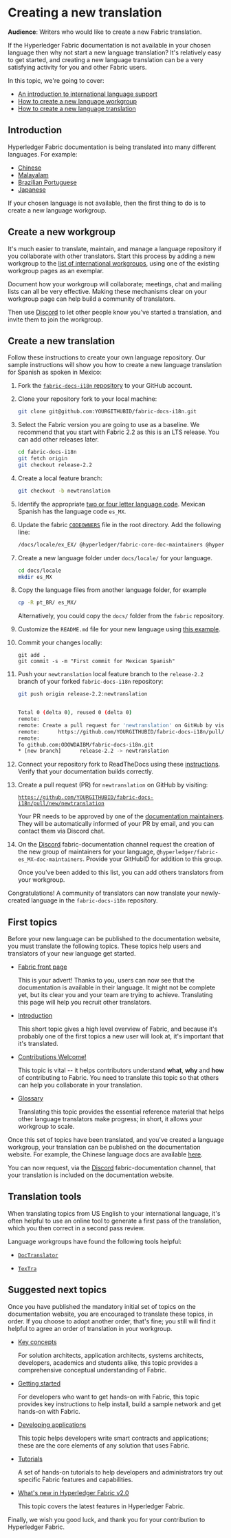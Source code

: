 # Creating a new translation

**Audience**: Writers who would like to create a new Fabric translation.

If the Hyperledger Fabric documentation is not available in your chosen language
then why not start a new language translation? It's relatively easy to get
started, and creating a new language translation can be a very satisfying
activity for you and other Fabric users.

In this topic, we're going to cover:
* [An introduction to international language support](#introduction)
* [How to create a new language workgroup](#create-a-new-workgroup)
* [How to create a new language translation](#create-a-new-translation)

## Introduction

Hyperledger Fabric documentation is being translated into many different
languages. For example:

* [Chinese](https://github.com/hyperledger/fabric-docs-i18n/tree/main/docs/locale/zh_CN)
* [Malayalam](https://github.com/hyperledger/fabric-docs-i18n/tree/main/docs/locale/ml_IN)
* [Brazilian Portuguese](https://github.com/hyperledger/fabric-docs-i18n/tree/main/docs/locale/pt_BR)
* [Japanese](https://github.com/hyperledger/fabric-docs-i18n/tree/main/docs/locale/ja_JP)

If your chosen language is not available, then the first thing to do is to
create a new language workgroup.

## Create a new workgroup

It's much easier to translate, maintain, and manage a language repository if you
collaborate with other translators. Start this process by adding a new workgroup
to the [list of international
workgroups](https://wiki.hyperledger.org/display/I18N/International+groups),
using one of the existing workgroup pages as an exemplar.

Document how your workgroup will collaborate; meetings, chat and mailing lists
can all be very effective. Making these mechanisms clear on your workgroup page
can help build a community of translators.

Then use [Discord](./advice_for_writers.html#discord) to let
other people know you've started a translation, and invite them to join the
workgroup.

## Create a new translation

Follow these instructions to create your own language repository. Our sample
instructions will show you how to create a new language translation for Spanish
as spoken in Mexico:

1. Fork the [`fabric-docs-i18n`
   repository](https://github.com/hyperledger/fabric-docs-i18n) to your GitHub
   account.

1. Clone your repository fork to your local machine:
   ```bash
   git clone git@github.com:YOURGITHUBID/fabric-docs-i18n.git
   ```

1. Select the Fabric version you are going to use as a baseline. We recommend
   that you start with Fabric 2.2 as this is an LTS release. You can add other
   releases later.

   ```bash
   cd fabric-docs-i18n
   git fetch origin
   git checkout release-2.2
   ```
1. Create a local feature branch:
   ```bash
   git checkout -b newtranslation
   ```
1. Identify the appropriate [two or four letter language
   code](http://www.localeplanet.com/icu/).  Mexican Spanish has the language
   code `es_MX`.

1. Update the fabric
   [`CODEOWNERS`](https://github.com/hyperledger/fabric-docs-i18n/blob/main/CODEOWNERS) file
   in the root directory. Add the following line:
   ```bash
   /docs/locale/ex_EX/ @hyperledger/fabric-core-doc-maintainers @hyperledger/fabric-es_MX-doc-maintainers
   ```

1. Create a new language folder under `docs/locale/` for your language.
   ```bash
   cd docs/locale
   mkdir es_MX
   ```

1. Copy the language files from another language folder, for example
   ```bash
   cp -R pt_BR/ es_MX/
   ```
   Alternatively, you could copy the `docs/` folder from the `fabric`
   repository.

1. Customize the `README.md` file for your new language using [this
   example](https://github.com/hyperledger/fabric-docs-i18n/tree/main/docs/locale/pt_BR/README.md).

1. Commit your changes locally:
   ```
   git add .
   git commit -s -m "First commit for Mexican Spanish"
   ```

1. Push your `newtranslation` local feature branch to the `release-2.2` branch
   of your forked `fabric-docs-i18n` repository:

   ```bash
   git push origin release-2.2:newtranslation


   Total 0 (delta 0), reused 0 (delta 0)
   remote:
   remote: Create a pull request for 'newtranslation' on GitHub by visiting:
   remote:      https://github.com/YOURGITHUBID/fabric-docs-i18n/pull/new/newtranslation
   remote:
   To github.com:ODOWDAIBM/fabric-docs-i18n.git
   * [new branch]      release-2.2 -> newtranslation
   ```

1. Connect your repository fork to ReadTheDocs using these
   [instructions](./docs_guide.html#building-on-github). Verify that your
   documentation builds correctly.

1. Create a pull request (PR) for `newtranslation` on GitHub by visiting:

   [`https://github.com/YOURGITHUBID/fabric-docs-i18n/pull/new/newtranslation`](https://github.com/YOURGITHUBID/fabric-docs-i18n/pull/new/newtranslation)

   Your PR needs to be approved by one of the [documentation
   maintainers](https://github.com/orgs/hyperledger/teams/fabric-core-doc-maintainers).
   They will be automatically informed of your PR by email, and you can contact
   them via Discord chat.

1. On the [Discord](https://discord.com/invite/hyperledger) fabric-documentation channel
   request the creation of the new group of maintainers for your language,
   `@hyperledger/fabric-es_MX-doc-maintainers`. Provide your GitHubID for
   addition to this group.

   Once you've been added to this list, you can add others translators from your
   workgroup.

Congratulations! A community of translators can now translate your newly-created
language in the `fabric-docs-i18n` repository.

## First topics

Before your new language can be published to the documentation website, you must
translate the following topics.  These topics help users and translators of your
new language get started.

* [Fabric front page](https://hyperledger-fabric.readthedocs.io/en/{BRANCH_DOC}/)

  This is your advert! Thanks to you, users can now see that the documentation
  is available in their language. It might not be complete yet, but its clear
  you and your team are trying to achieve. Translating this page will help you
  recruit other translators.


* [Introduction](https://hyperledger-fabric.readthedocs.io/en/{BRANCH_DOC}/whatis.html)

  This short topic gives a high level overview of Fabric, and because it's
  probably one of the first topics a new user will look at, it's important that
  it's translated.


* [Contributions Welcome!](https://hyperledger-fabric.readthedocs.io/en/{BRANCH_DOC}/CONTRIBUTING.html)

  This topic is vital -- it helps contributors understand **what**, **why** and
  **how** of contributing to Fabric. You need to translate this topic so that
  others can help you collaborate in your translation.


* [Glossary](https://hyperledger-fabric.readthedocs.io/en/{BRANCH_DOC}/glossary.html)

  Translating this topic provides the essential reference material that helps
  other language translators make progress; in short, it allows your workgroup
  to scale.

Once this set of topics have been translated, and you've created a language
workgroup, your translation can be published on the documentation website. For
example, the Chinese language docs are available
[here](https://hyperledger-fabric.readthedocs.io/zh_CN/{BRANCH_DOC}/).

You can now request, via the [Discord](https://discord.com/invite/hyperledger) fabric-documentation channel,
that your translation is included on the documentation website.

## Translation tools

When translating topics from US English to your international language, it's
often helpful to use an online tool to generate a first pass of the translation,
which you then correct in a second pass review.

Language workgroups have found the following tools helpful:

* [`DocTranslator`](https://www.onlinedoctranslator.com/)

* [`TexTra`](https://mt-auto-minhon-mlt.ucri.jgn-x.jp/)

## Suggested next topics

Once you have published the mandatory initial set of topics on the documentation
website, you are encouraged to translate these topics, in order. If you choose
to adopt another order, that's fine; you still will find it helpful to agree an
order of translation in your workgroup.

* [Key concepts](https://hyperledger-fabric.readthedocs.io/en/{BRANCH_DOC}/key_concepts.html)

    For solution architects, application architects, systems architects, developers,
    academics and students alike, this topic provides a comprehensive conceptual
    understanding of Fabric.


* [Getting started](https://hyperledger-fabric.readthedocs.io/en/{BRANCH_DOC}/getting_started.html)

  For developers who want to get hands-on with Fabric, this topic provides key
  instructions to help install, build a sample network and get hands-on with
  Fabric.


* [Developing applications](https://hyperledger-fabric.readthedocs.io/en/{BRANCH_DOC}/developapps/developing_applications.html)

  This topic helps developers write smart contracts and applications; these
  are the core elements of any solution that uses Fabric.


* [Tutorials](https://hyperledger-fabric.readthedocs.io/en/{BRANCH_DOC}/tutorials.html)

  A set of hands-on tutorials to help developers and administrators try out
  specific Fabric features and capabilities.


* [What's new in Hyperledger Fabric
  v2.0](https://hyperledger-fabric.readthedocs.io/en/{BRANCH_DOC}/whatsnew.html)

  This topic covers the latest features in Hyperledger Fabric.


Finally, we wish you good luck, and thank you for your contribution to
Hyperledger Fabric.

<!--- Licensed under Creative Commons Attribution 4.0 International License
https://creativecommons.org/licenses/by/4.0/ -->
